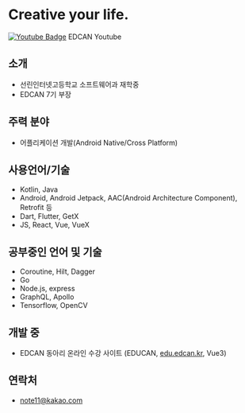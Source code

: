 # Creative your life.

[![Youtube Badge](https://img.shields.io/badge/Youtube-ff0000?style=flat-square&logo=youtube&link=https://www.youtube.com/channel/UC_LWJDrDNqbgBiR7EEy-ulQ)](https://www.youtube.com/channel/UC_LWJDrDNqbgBiR7EEy-ulQ) EDCAN Youtube

## 소개
- 선린인터넷고등학교 소프트웨어과 재학중
- EDCAN 7기 부장

## 주력 분야
- 어플리케이션 개발(Android Native/Cross Platform)

## 사용언어/기술
 - Kotlin, Java
 - Android, Android Jetpack, AAC(Android Architecture Component), Retrofit 등
 - Dart, Flutter, GetX
 - JS, React, Vue, VueX

## 공부중인 언어 및 기술
- Coroutine, Hilt, Dagger
- Go
- Node.js, express
- GraphQL, Apollo
- Tensorflow, OpenCV

## 개발 중
- EDCAN 동아리 온라인 수강 사이트 (EDUCAN, [edu.edcan.kr](https://edu.edcan.kr), Vue3)

## 연락처
- note11@kakao.com
